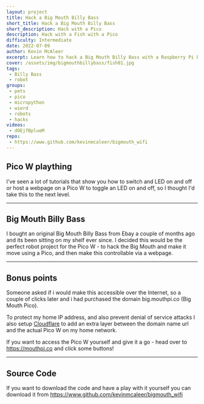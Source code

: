 ```yaml
---
layout: project
title: Hack a Big Mouth Billy Bass
short_title: Hack a Big Mouth Billy Bass
short_description: Hack with a Pico 
description: Hack with a Fish with a Pico 
difficulty: Intermediate
date: 2022-07-09
author: Kevin McAleer
excerpt: Learn how to hack a Big Mouth Billy Bass with a Raspberry Pi Pico W
cover: /assets/img/bigmouthbillybass/fish01.jpg
tags:
 - Billy Bass
 - robot
groups:
 - pets
 - pico
 - micropython
 - wierd
 - robots
 - hacks
videos:
 - dOEjfBplueM
repo:
 - https://www.github.com/kevinmcaleer/bigmouth_wifi
---
```


## Pico W plaything

I've seen a lot of tutorials that show you how to switch and LED on and off or host a webpage on a Pico W to toggle an LED on and off, so I thought I'd take this to the next level.

---

## Big Mouth Billy Bass

I bought an original Big Mouth Billy Bass from Ebay a couple of months ago and its been sitting on my shelf ever since. I decided this would be the perfect robot project for the Pico W - to hack the Big Mouth and make it move using a Pico, and then make this controllable via a webpage.

---

## Bonus points

Someone asked if i would make this accessible over the Internet, so a couple of clicks later and i had purchased the domain big.mouthpi.co (Big Mouth Pico).

To protect my home IP address, and also prevent denial of service attacks I also setup [Cloudflare](https://www.cloudflare.com) to add an extra layer between the domain name url and the actual Pico W on my home network.

If you want to access the Pico W yourself and give it a go - head over to <https://mouthpi.co> and click some buttons!

---

## Source Code

If you want to download the code and have a play with it yourself you can download it from <https://www.github.com/kevinmcaleer/bigmouth_wifi>
